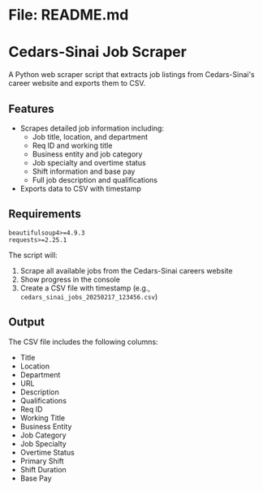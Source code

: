 # File: README.md
# Cedars-Sinai Job Scraper

A Python web scraper script that extracts job listings from Cedars-Sinai's career website and exports them to CSV.

## Features
- Scrapes detailed job information including:
  - Job title, location, and department
  - Req ID and working title
  - Business entity and job category
  - Job specialty and overtime status
  - Shift information and base pay
  - Full job description and qualifications
- Exports data to CSV with timestamp


## Requirements
```
beautifulsoup4>=4.9.3
requests>=2.25.1
```


The script will:
1. Scrape all available jobs from the Cedars-Sinai careers website
2. Show progress in the console
3. Create a CSV file with timestamp (e.g., `cedars_sinai_jobs_20250217_123456.csv`)

## Output
The CSV file includes the following columns:
- Title
- Location
- Department
- URL
- Description
- Qualifications
- Req ID
- Working Title
- Business Entity
- Job Category
- Job Specialty
- Overtime Status
- Primary Shift
- Shift Duration
- Base Pay






